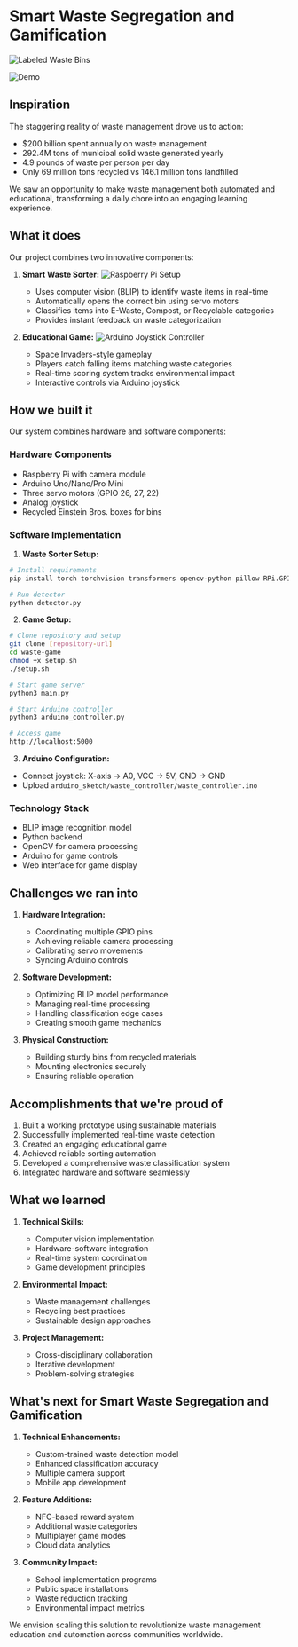 # Smart Waste Segregation and Gamification

![Labeled Waste Bins](images/labeledBins.jpeg)

![Demo](https://youtu.be/K040jr_ij-w)

## Inspiration
The staggering reality of waste management drove us to action:
- $200 billion spent annually on waste management
- 292.4M tons of municipal solid waste generated yearly
- 4.9 pounds of waste per person per day
- Only 69 million tons recycled vs 146.1 million tons landfilled

We saw an opportunity to make waste management both automated and educational, transforming a daily chore into an engaging learning experience.

## What it does
Our project combines two innovative components:

1. **Smart Waste Sorter:**
   ![Raspberry Pi Setup](images/pi.jpeg)
   - Uses computer vision (BLIP) to identify waste items in real-time
   - Automatically opens the correct bin using servo motors
   - Classifies items into E-Waste, Compost, or Recyclable categories
   - Provides instant feedback on waste categorization

2. **Educational Game:**
   ![Arduino Joystick Controller](images/joystick.jpeg)
   - Space Invaders-style gameplay
   - Players catch falling items matching waste categories
   - Real-time scoring system tracks environmental impact
   - Interactive controls via Arduino joystick

## How we built it
Our system combines hardware and software components:

### Hardware Components
- Raspberry Pi with camera module
- Arduino Uno/Nano/Pro Mini
- Three servo motors (GPIO 26, 27, 22)
- Analog joystick
- Recycled Einstein Bros. boxes for bins

### Software Implementation

1. **Waste Sorter Setup:**
```bash
# Install requirements
pip install torch torchvision transformers opencv-python pillow RPi.GPIO

# Run detector
python detector.py
```

2. **Game Setup:**
```bash
# Clone repository and setup
git clone [repository-url]
cd waste-game
chmod +x setup.sh
./setup.sh

# Start game server
python3 main.py

# Start Arduino controller
python3 arduino_controller.py

# Access game
http://localhost:5000
```

3. **Arduino Configuration:**
- Connect joystick: X-axis → A0, VCC → 5V, GND → GND
- Upload `arduino_sketch/waste_controller/waste_controller.ino`

### Technology Stack
- BLIP image recognition model
- Python backend
- OpenCV for camera processing
- Arduino for game controls
- Web interface for game display

## Challenges we ran into
1. **Hardware Integration:**
   - Coordinating multiple GPIO pins
   - Achieving reliable camera processing
   - Calibrating servo movements
   - Syncing Arduino controls

2. **Software Development:**
   - Optimizing BLIP model performance
   - Managing real-time processing
   - Handling classification edge cases
   - Creating smooth game mechanics

3. **Physical Construction:**
   - Building sturdy bins from recycled materials
   - Mounting electronics securely
   - Ensuring reliable operation

## Accomplishments that we're proud of
1. Built a working prototype using sustainable materials
2. Successfully implemented real-time waste detection
3. Created an engaging educational game
4. Achieved reliable sorting automation
5. Developed a comprehensive waste classification system
6. Integrated hardware and software seamlessly

## What we learned
1. **Technical Skills:**
   - Computer vision implementation
   - Hardware-software integration
   - Real-time system coordination
   - Game development principles

2. **Environmental Impact:**
   - Waste management challenges
   - Recycling best practices
   - Sustainable design approaches

3. **Project Management:**
   - Cross-disciplinary collaboration
   - Iterative development
   - Problem-solving strategies

## What's next for Smart Waste Segregation and Gamification
1. **Technical Enhancements:**
   - Custom-trained waste detection model
   - Enhanced classification accuracy
   - Multiple camera support
   - Mobile app development

2. **Feature Additions:**
   - NFC-based reward system
   - Additional waste categories
   - Multiplayer game modes
   - Cloud data analytics

3. **Community Impact:**
   - School implementation programs
   - Public space installations
   - Waste reduction tracking
   - Environmental impact metrics

We envision scaling this solution to revolutionize waste management education and automation across communities worldwide.


